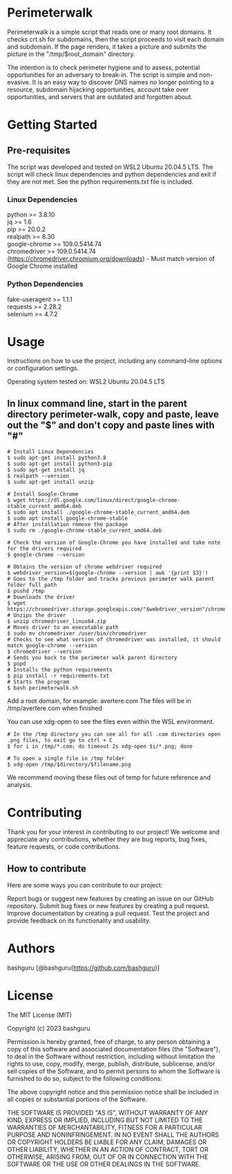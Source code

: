 # Perimeterwalk
Perimeterwalk is a simple script that reads one or many root domains.  It checks crt.sh for subdomains, then the script proceeds to visit each domain and subdomain.  If the page renders, it takes a picture and submits the picture in the "/tmp/$root_domain" directory.

The intention is to check perimeter hygiene and to assess, potential opportunities for an adversary to break-in.  The script is simple and non-evasive.  It is an easy way to discover DNS names no longer pointing to a resource, subdomain hijacking opportunities, account take over opportunities, and servers that are outdated and forgotten about.

# Getting Started

## Pre-requisites
The script was developed and tested on WSL2 Ubuntu 20.04.5 LTS.  The script will check linux dependencies and python dependencies and exit if they are not met.  See the python requirements.txt file is included.

### Linux Dependencies
python >= 3.8.10  <br>
jq >= 1.6  <br>
pip >= 20.0.2  <br>
realpath >= 8.30  <br>
google-chrome >= 109.0.5414.74  <br>
chromedriver >= 109.0.5414.74 (https://chromedriver.chromium.org/downloads) - Must match version of Google Chrome installed  <br>

### Python Dependencies
fake-useragent >= 1.1.1  <br>
requests >= 2.28.2  <br>
selenium >= 4.7.2  <br>

# Usage
Instructions on how to use the project, including any command-line options or configuration settings.

Operating system tested on: WSL2 Ubuntu 20.04.5 LTS

## In linux command line, start in the parent directory perimeter-walk, copy and paste, leave out the "$" and don't copy and paste lines with "#"

```
# Install Linux Dependencies
$ sudo apt-get install python3.8
$ sudo apt-get install python3-pip
$ sudo apt-get install jq
$ realpath --version
$ sudo apt-get install unzip

# Install Google-Chrome
$ wget https://dl.google.com/linux/direct/google-chrome-stable_current_amd64.deb
$ sudo apt install ./google-chrome-stable_current_amd64.deb
$ sudo apt install google-chrome-stable
# After installation remove the package
$ sudo rm ./google-chrome-stable_current_amd64.deb

# Check the version of Google-Chrome you have installed and take note for the drivers required
$ google-chrome --version

# Obtains the version of chrome webdriver required
$ webdriver_version=$(google-chrome --version | awk '{print $3}')
# Goes to the /tmp folder and tracks previous perimeter walk parent folder full path
$ pushd /tmp
# Downloads the driver
$ wget https://chromedriver.storage.googleapis.com/"$webdriver_version"/chromedriver_linux64.zip
# Unzips the driver
$ unzip chromedriver_linux64.zip
# Moves driver to an executable path
$ sudo mv chromedriver /user/bin/chromedriver
# Checks to see what version of chromedriver was installed, it should match google-chrome --version
$ chromedriver --version
# Sends you back to the perimeter walk parent directory
$ popd
# Installs the python requirements
$ pip install -r requirements.txt
# Starts the program
$ bash perimeterwalk.sh
```

Add a root domain, for example: avertere.com
The files will be in /tmp/avertere.com when finished

You can use xdg-open to see the files even within the WSL environment.

```
# In the /tmp directory you can see all for all .com directories open .png files, to exit go to ctrl + C
$ for i in /tmp/*.com; do timeout 2s xdg-open $i/*.png; done 

# To open a single file in /tmp folder
$ xdg-open /tmp/$directory/$filename.png
```

We recommend moving these files out of temp for future reference and analysis. 

# Contributing
Thank you for your interest in contributing to our project! We welcome and appreciate any contributions, whether they are bug reports, bug fixes, feature requests, or code contributions.

## How to contribute
Here are some ways you can contribute to our project:

Report bugs or suggest new features by creating an issue on our GitHub repository.
Submit bug fixes or new features by creating a pull request.
Improve documentation by creating a pull request.
Test the project and provide feedback on its functionality and usability.

# Authors
bashguru [@bashguru(https://github.com/bashguru)]

# License
The MIT License (MIT)

Copyright (c) 2023 bashguru

Permission is hereby granted, free of charge, to any person obtaining a copy
of this software and associated documentation files (the "Software"), to deal
in the Software without restriction, including without limitation the rights
to use, copy, modify, merge, publish, distribute, sublicense, and/or sell
copies of the Software, and to permit persons to whom the Software is
furnished to do so, subject to the following conditions:

The above copyright notice and this permission notice shall be included in all
copies or substantial portions of the Software.

THE SOFTWARE IS PROVIDED "AS IS", WITHOUT WARRANTY OF ANY KIND, EXPRESS OR
IMPLIED, INCLUDING BUT NOT LIMITED TO THE WARRANTIES OF MERCHANTABILITY,
FITNESS FOR A PARTICULAR PURPOSE AND NONINFRINGEMENT. IN NO EVENT SHALL THE
AUTHORS OR COPYRIGHT HOLDERS BE LIABLE FOR ANY CLAIM, DAMAGES OR OTHER
LIABILITY, WHETHER IN AN ACTION OF CONTRACT, TORT OR OTHERWISE, ARISING FROM,
OUT OF OR IN CONNECTION WITH THE SOFTWARE OR THE USE OR OTHER DEALINGS IN THE
SOFTWARE.
